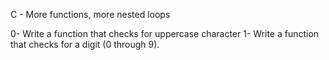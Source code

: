 C - More functions, more nested loops

0- Write a function that checks for uppercase character
1- Write a function that checks for a digit (0 through 9).
